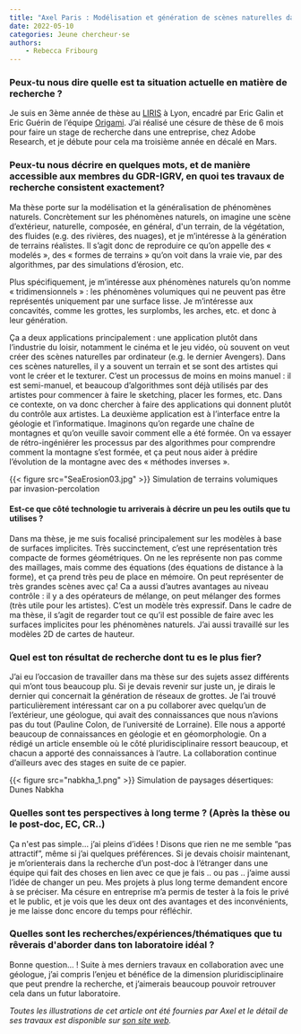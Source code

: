 ```yaml
---
title: "Axel Paris : Modélisation et génération de scènes naturelles dans le contexte de l'informatique graphique"
date: 2022-05-10
categories: Jeune chercheur·se
authors: 
    - Rebecca Fribourg
---
```


### Peux-tu nous dire quelle est ta situation actuelle en matière de recherche ? 

Je suis en 3ème année de thèse au [LIRIS](https://projet.liris.cnrs.fr) à Lyon, encadré par Eric Galin et Eric Guérin de l’équipe [Origami](https://projet.liris.cnrs.fr/origami/). J’ai réalisé une césure de thèse de 6 mois pour faire un stage de recherche dans une entreprise, chez Adobe Research, et je débute pour cela ma troisième année en décalé en Mars. 

### Peux-tu nous décrire en quelques mots, et de manière accessible aux membres du GDR-IGRV, en quoi tes travaux de recherche consistent exactement? 

Ma thèse porte sur la modélisation et la généralisation de phénomènes naturels. Concrètement sur les phénomènes naturels, on imagine une scène d’extérieur, naturelle, composée, en général, d'un terrain, de la végétation, des fluides (e.g. des rivières, des nuages), et je m’intéresse à la génération de terrains réalistes. Il s’agit donc de reproduire ce qu’on appelle des « modelés », des « formes de terrains » qu’on voit dans la vraie vie, par des algorithmes, par des simulations d’érosion, etc. 

Plus spécifiquement, je m’intéresse aux phénomènes naturels qu’on nomme « tridimensionnels » : les phénomènes volumiques qui ne peuvent pas être représentés uniquement par une surface lisse. Je m’intéresse aux concavités, comme les grottes, les surplombs, les arches, etc. et donc à leur génération. 

Ça a deux applications principalement : une application plutôt dans l’industrie du loisir, notamment le cinéma et le jeu vidéo, où souvent on veut créer des scènes naturelles par ordinateur (e.g. le dernier Avengers). Dans ces scènes naturelles, il y a souvent un terrain et se sont des artistes qui vont le créer et le texturer. C’est un processus de moins en moins manuel : il est semi-manuel, et beaucoup d’algorithmes sont déjà utilisés par des artistes pour commencer à faire le sketching, placer les formes, etc. Dans ce contexte, on va donc chercher à faire des applications qui donnent plutôt du contrôle aux artistes. La deuxième application est à l’interface entre la géologie et l’informatique. Imaginons qu’on regarde une chaîne de montagnes et qu’on veuille savoir comment elle a été formée. On va essayer de rétro-ingéniérer les processus par des algorithmes pour comprendre comment la montagne s’est formée, et ça peut nous aider à prédire l’évolution de la montagne avec des « méthodes inverses ». 

{{< figure src="SeaErosion03.jpg" >}}
Simulation de terrains volumiques par invasion-percolation

#### Est-ce que côté technologie tu arriverais à décrire un peu les outils que tu utilises ?

Dans ma thèse, je me suis focalisé principalement sur les modèles à base de surfaces implicites. Très succinctement, c’est une représentation très compacte de formes géométriques. On ne les représente non pas comme des maillages, mais comme des équations (des équations de distance à la forme), et ça prend très peu de place en mémoire.  On peut représenter de très grandes scènes avec ça! Ca a aussi d’autres avantages au niveau contrôle : il y a des opérateurs de mélange, on peut mélanger des formes (très utile pour les artistes). C’est un modèle très expressif. Dans le cadre de ma thèse, il s’agit de regarder tout ce qu’il est possible de faire avec les surfaces implicites pour les phénomènes naturels. J’ai aussi travaillé sur les modèles 2D de cartes de hauteur.

### Quel est ton résultat de recherche dont tu es le plus fier? 

J’ai eu l’occasion de travailler dans ma thèse sur des sujets assez différents qui m’ont tous beaucoup plu. Si je devais revenir sur juste un, je dirais le dernier qui concernait la génération de réseaux de grottes. Je l’ai trouvé particulièrement intéressant car on a pu collaborer avec quelqu’un de l’extérieur, une géologue, qui avait des connaissances que nous n’avions pas du tout (Pauline Colon, de l’université de Lorraine). Elle nous a apporté beaucoup de connaissances en géologie et en géomorphologie. On a rédigé un article ensemble où le côté pluridisciplinaire ressort beaucoup, et chacun a apporté des connaissances à l’autre. La collaboration continue d’ailleurs avec des stages en suite de ce papier. 

{{< figure src="nabkha_1.png" >}}
Simulation de paysages désertiques: Dunes Nabkha


### Quelles sont tes perspectives à long terme ? (Après la thèse ou le post-doc, EC, CR..)

Ça n'est pas simple… j’ai pleins d’idées ! Disons que rien ne me semble “pas attractif”, même si j’ai quelques préférences. Si je devais choisir maintenant, je m’orienterais dans la recherche d’un post-doc à l’étranger dans une équipe qui fait des choses en lien avec ce que je fais .. ou pas .. j’aime aussi l’idée de changer un peu. Mes projets à plus long terme demandent encore à se préciser. Ma césure en entreprise m’a permis de tester à la fois le privé et le public, et je vois que les deux ont des avantages et des inconvénients, je me laisse donc encore du temps pour réfléchir.  

### Quelles sont les recherches/expériences/thématiques que tu rêverais d'aborder dans ton laboratoire idéal ?

Bonne question… ! Suite à mes derniers travaux en collaboration avec une géologue, j’ai compris l’enjeu et bénéfice de la dimension pluridisciplinaire que peut prendre la recherche, et j’aimerais beaucoup pouvoir retrouver cela dans un futur laboratoire. 


*Toutes les illustrations de cet article ont été fournies par Axel et le détail de ses travaux est disponible sur [son site web](https://aparis69.github.io/).*
